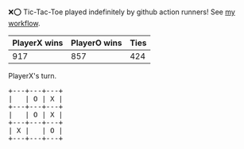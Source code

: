 :x::o: Tic-Tac-Toe played indefinitely by github action runners! See [my workflow](.github/workflows/play.yaml).

|PlayerX wins|PlayerO wins|Ties|
|-|-|-|
|917|857|424|

PlayerX's turn.

<pre>
+---+---+---+
|   | O | X |
+---+---+---+
|   | O | X |
+---+---+---+
| X |   | O |
+---+---+---+
</pre>